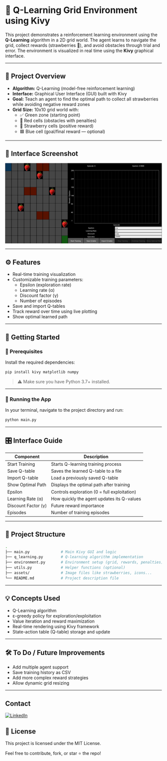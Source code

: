 
# 🍓 Q-Learning Grid Environment using Kivy

This project demonstrates a reinforcement learning environment using the **Q-Learning** algorithm in a 2D grid world. The agent learns to navigate the grid, collect rewards (strawberries 🍓), and avoid obstacles through trial and error. The environment is visualized in real time using the **Kivy** graphical interface.

---

## 🧠 Project Overview

- **Algorithm:** Q-Learning (model-free reinforcement learning)
- **Interface:** Graphical User Interface (GUI) built with Kivy
- **Goal:** Teach an agent to find the optimal path to collect all strawberries while avoiding negative reward zones
- **Grid Size:** 10x10 grid world with:
  - ✅ Green zone (starting point)
  - 🚫 Red cells (obstacles with penalties)
  - 🍓 Strawberry cells (positive reward)
  - 🟦 Blue cell (goal/final reward — optional)

---

## 📸 Interface Screenshot

![Q-Learning Grid Screenshot](assets/image.png)

---

## ⚙️ Features

- Real-time training visualization
- Customizable training parameters:
  - Epsilon (exploration rate)
  - Learning rate (α)
  - Discount factor (γ)
  - Number of episodes
- Save and import Q-tables
- Track reward over time using live plotting
- Show optimal learned path

---

## 🚀 Getting Started

### 🔧 Prerequisites

Install the required dependencies:

```bash
pip install kivy matplotlib numpy
```

> ⚠️ Make sure you have Python 3.7+ installed.

---

### 🧪 Running the App

In your terminal, navigate to the project directory and run:

```bash
python main.py
```

---

## 🎛️ Interface Guide

| Component              | Description                                      |
|------------------------|--------------------------------------------------|
| Start Training         | Starts Q-learning training process               |
| Save Q-table           | Saves the learned Q-table to a file              |
| Import Q-table         | Load a previously saved Q-table                  |
| Show Optimal Path      | Displays the optimal path after training         |
| Epsilon                | Controls exploration (0 = full exploitation)     |
| Learning Rate (α)      | How quickly the agent updates its Q-values       |
| Discount Factor (γ)    | Future reward importance                         |
| Episodes               | Number of training episodes                      |

---

## 📁 Project Structure

```bash
.
├── main.py              # Main Kivy GUI and logic
├── q_learning.py        # Q-learning algorithm implementation
├── environment.py       # Environment setup (grid, rewards, penalties)
├── utils.py             # Helper functions (optional)
├── assets/              # Image files like strawberries, icons...
└── README.md            # Project description file
```

---

## 💡 Concepts Used

- Q-Learning algorithm
- ε-greedy policy for exploration/exploitation
- Value iteration and reward maximization
- Real-time rendering using Kivy framework
- State-action table (Q-table) storage and update

---

## 🛠️ To Do / Future Improvements

- Add multiple agent support
- Save training history as CSV
- Add more complex reward strategies
- Allow dynamic grid resizing

---

## Contact

[![LinkedIn](https://img.shields.io/badge/LinkedIn-blue?logo=linkedin&logoColor=white&style=for-the-badge)](https://www.linkedin.com/in/fatima-al-b11039263/)


## 📜 License

This project is licensed under the MIT License.

Feel free to contribute, fork, or star ⭐ the repo!